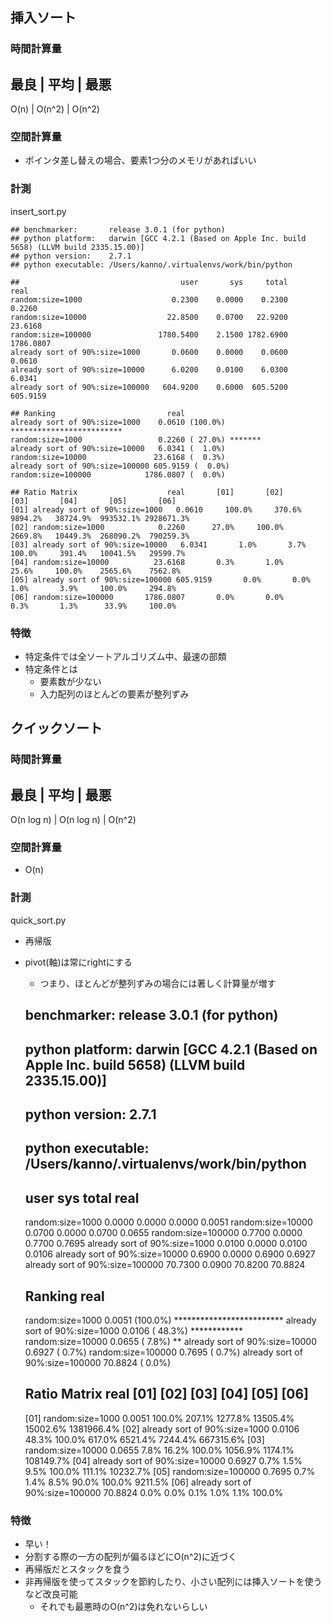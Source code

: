 ## 挿入ソート

### 時間計算量

最良 | 平均 | 最悪
------------------
O(n) | O(n^2) | O(n^2)

### 空間計算量

* ポインタ差し替えの場合、要素1つ分のメモリがあればいい

### 計測

insert_sort.py

    ## benchmarker:       release 3.0.1 (for python)
    ## python platform:   darwin [GCC 4.2.1 (Based on Apple Inc. build 5658) (LLVM build 2335.15.00)]
    ## python version:    2.7.1
    ## python executable: /Users/kanno/.virtualenvs/work/bin/python

    ##                                    user       sys     total      real
    random:size=1000                    0.2300    0.0000    0.2300    0.2260
    random:size=10000                  22.8500    0.0700   22.9200   23.6168
    random:size=100000               1780.5400    2.1500 1782.6900 1786.0807
    already sort of 90%:size=1000       0.0600    0.0000    0.0600    0.0610
    already sort of 90%:size=10000      6.0200    0.0100    6.0300    6.0341
    already sort of 90%:size=100000   604.9200    0.6000  605.5200  605.9159

    ## Ranking                         real
    already sort of 90%:size=1000    0.0610 (100.0%) *************************
    random:size=1000                 0.2260 ( 27.0%) *******
    already sort of 90%:size=10000   6.0341 (  1.0%)
    random:size=10000               23.6168 (  0.3%)
    already sort of 90%:size=100000 605.9159 (  0.0%)
    random:size=100000            1786.0807 (  0.0%)

    ## Ratio Matrix                    real       [01]       [02]       [03]       [04]       [05]       [06]
    [01] already sort of 90%:size=1000   0.0610     100.0%     370.6%    9894.2%   38724.9%  993532.1% 2928671.3%
    [02] random:size=1000            0.2260      27.0%     100.0%    2669.8%   10449.3%  268090.2%  790259.3%
    [03] already sort of 90%:size=10000   6.0341       1.0%       3.7%     100.0%     391.4%   10041.5%   29599.7%
    [04] random:size=10000          23.6168       0.3%       1.0%      25.6%     100.0%    2565.6%    7562.8%
    [05] already sort of 90%:size=100000 605.9159       0.0%       0.0%       1.0%       3.9%     100.0%     294.8%
    [06] random:size=100000       1786.0807       0.0%       0.0%       0.3%       1.3%      33.9%     100.0%


### 特徴

* 特定条件では全ソートアルゴリズム中、最速の部類
* 特定条件とは
    * 要素数が少ない
    * 入力配列のほとんどの要素が整列ずみ

## クイックソート

### 時間計算量

最良 | 平均 | 最悪
------------------
O(n log n) | O(n log n) | O(n^2)

### 空間計算量

* O(n)

### 計測

quick_sort.py

* 再帰版
* pivot(軸)は常にrightにする
    * つまり、ほとんどが整列ずみの場合には著しく計算量が増す

    ## benchmarker:       release 3.0.1 (for python)
    ## python platform:   darwin [GCC 4.2.1 (Based on Apple Inc. build 5658) (LLVM build 2335.15.00)]
    ## python version:    2.7.1
    ## python executable: /Users/kanno/.virtualenvs/work/bin/python

    ##                                      user       sys     total      real
    random:size=1000                      0.0000    0.0000    0.0000    0.0051
    random:size=10000                     0.0700    0.0000    0.0700    0.0655
    random:size=100000                    0.7700    0.0000    0.7700    0.7695
    already sort of 90%:size=1000         0.0100    0.0000    0.0100    0.0106
    already sort of 90%:size=10000        0.6900    0.0000    0.6900    0.6927
    already sort of 90%:size=100000      70.7300    0.0900   70.8200   70.8824

    ## Ranking                              real
    random:size=1000                      0.0051 (100.0%) *************************
    already sort of 90%:size=1000         0.0106 ( 48.3%) ************
    random:size=10000                     0.0655 (  7.8%) **
    already sort of 90%:size=10000        0.6927 (  0.7%)
    random:size=100000                    0.7695 (  0.7%)
    already sort of 90%:size=100000      70.8824 (  0.0%)

    ## Ratio Matrix                         real       [01]       [02]       [03]       [04]       [05]       [06]
    [01] random:size=1000                 0.0051     100.0%     207.1%    1277.8%   13505.4%   15002.6% 1381966.4%
    [02] already sort of 90%:size=1000    0.0106      48.3%     100.0%     617.0%    6521.4%    7244.4%  667315.6%
    [03] random:size=10000                0.0655       7.8%      16.2%     100.0%    1056.9%    1174.1%  108149.7%
    [04] already sort of 90%:size=10000   0.6927       0.7%       1.5%       9.5%     100.0%     111.1%   10232.7%
    [05] random:size=100000               0.7695       0.7%       1.4%       8.5%      90.0%     100.0%    9211.5%
    [06] already sort of 90%:size=100000  70.8824       0.0%       0.0%       0.1%       1.0%       1.1%     100.0%


### 特徴

* 早い！
* 分割する際の一方の配列が偏るほどにO(n^2)に近づく
* 再帰版だとスタックを食う
* 非再帰版を使ってスタックを節約したり、小さい配列には挿入ソートを使うなど改良可能
    * それでも最悪時のO(n^2)は免れないらしい
